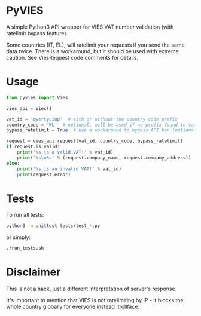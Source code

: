 # PyVIES
A simple Python3 API wrapper for VIES VAT number validation (with ratelimit bypass feature).

Some countries (IT, EL), will ratelimit your requests if you send the same data twice.
There is a workaround, but it should be used with extreme caution. See ViesRequest code comments for details.

# Usage

```python
from pyvies import Vies

vies_api = Vies()

vat_id = 'qwertyuiop'  # with or without the country code prefix
country_code = 'WL'  # optional, will be used if no prefix found in vat_id
bypass_ratelimit = True  # use a workaround to bypass API ban (optional, dangerous)

request = vies_api.request(vat_id, country_code, bypass_ratelimit)
if request.is_valid:
    print('%s is a valid VAT!' % vat_id)
    print('%s\n%s' % (request.company_name, request.company_address))
else:
    print('%s is an invalid VAT!' % vat_id)
    print(request.error)
```
# Tests
To run all tests:
```bash
python3 -m unittest tests/test_*.py
```
or simply:
```bash
./run_tests.sh
```
# Disclaimer
This is not a hack, just a different interpretation of server's response.

It's important to mention that VIES is not ratelimiting by IP - it blocks the whole country globally for everyone instead :trollface:
